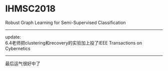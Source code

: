 # IHMSC2018
Robust Graph Learning for Semi-Supervised Classification

----------
update:</br>
6.4老师把clustering和recovery的实验加上投了IEEE Transactions on Cybernetics

----------
最后运气很好中了

